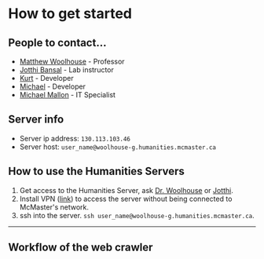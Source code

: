 # How to get started

## People to contact...
* [Matthew Woolhouse](woolhouse@mcmaster.ca) - Professor
* [Jotthi Bansal](bansalj@mcmaster.ca) - Lab instructor
* [Kurt](kurtbradd@gmail.com) - Developer
* [Michael](baronemda@gmail.com) - Developer
* [Michael Mallon](mallonm@mcmaster.ca) - IT Specialist

## Server info
* Server ip address: `130.113.103.46`
* Server host: `user_name@woolhouse-g.humanities.mcmaster.ca`

## How to use the Humanities Servers
1. Get access to the Humanities Server, ask [Dr. Woolhouse](woolhouse@mcmaster.ca) or [Jotthi](bansalj@mcmaster.ca).
2. Install VPN ([link](http://www.mcmaster.ca/uts/network/vpn/)) to access the server without being connected to McMaster's network.
3. ssh into the server. `ssh user_name@woolhouse-g.humanities.mcmaster.ca`.
---
## Workflow of the web crawler
